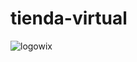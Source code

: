 # tienda-virtual
![logowix](https://user-images.githubusercontent.com/38700066/103711384-52016580-4f85-11eb-8a3d-a8a49b659ab5.jpg)
